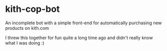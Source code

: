 # kith-cop-bot
An incomplete bot with a simple front-end for automatically purchasing new products on kith.com

I threw this together for fun quite a long time ago and didn't really know what I was doing :)
